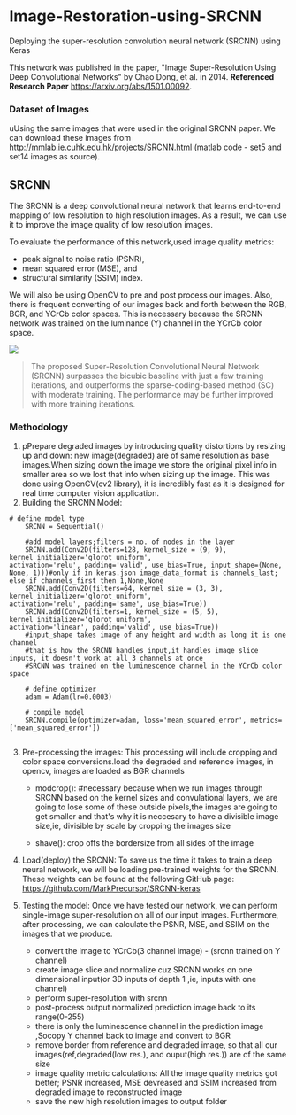 # Image-Restoration-using-SRCNN
Deploying the super-resolution convolution neural network (SRCNN) using Keras

This network was published in the paper, "Image Super-Resolution Using Deep Convolutional Networks" by Chao Dong, et al. in 2014. 
**Referenced Research Paper** https://arxiv.org/abs/1501.00092.

### Dataset of Images
uUsing the same images that were used in the original SRCNN paper. We can download these images from http://mmlab.ie.cuhk.edu.hk/projects/SRCNN.html (matlab code - set5 and set14 images as source).

## SRCNN
The SRCNN is a deep convolutional neural network that learns end-to-end mapping of low resolution to high resolution images. As a result, we can use it to improve the image quality of low resolution images.

To evaluate the performance of this network,used image quality metrics:
- peak signal to noise ratio (PSNR), 
- mean squared error (MSE), and 
- structural similarity (SSIM) index.

We will also be using OpenCV to pre and post process our images. Also, there is frequent converting of our images back and forth between the RGB, BGR, and YCrCb color spaces. This is necessary because the SRCNN network was trained on the luminance (Y) channel in the YCrCb color space.

![](http://mmlab.ie.cuhk.edu.hk/projects/SRCNN/img/figure1.png)<br/>
>The proposed Super-Resolution Convolutional Neural Network (SRCNN) surpasses the bicubic baseline with just a few training iterations, and outperforms the sparse-coding-based method (SC) with moderate training. The performance may be further improved with more training iterations.

### Methodology
1. pPrepare degraded images by introducing quality distortions by resizing up and down: new image(degraded) are of same resolution as base images.When sizing down the image we store the original pixel info in smaller area so we lost that info when sizing up the image. This was done using OpenCV(cv2 library), it is incredibly fast as it is designed for real time computer vision application.
2. Building the SRCNN Model:<br/>
```
# define model type
    SRCNN = Sequential()
    
    #add model layers;filters = no. of nodes in the layer
    SRCNN.add(Conv2D(filters=128, kernel_size = (9, 9), kernel_initializer='glorot_uniform',                     activation='relu', padding='valid', use_bias=True, input_shape=(None, None, 1)))#only if in keras.json image_data_format is channels_last; else if channels_first then 1,None,None
    SRCNN.add(Conv2D(filters=64, kernel_size = (3, 3), kernel_initializer='glorot_uniform',                     activation='relu', padding='same', use_bias=True))
    SRCNN.add(Conv2D(filters=1, kernel_size = (5, 5), kernel_initializer='glorot_uniform',                     activation='linear', padding='valid', use_bias=True))
    #input_shape takes image of any height and width as long it is one channel
    #that is how the SRCNN handles input,it handles image slice inputs, it doesn't work at all 3 channels at once
    #SRCNN was trained on the luminescence channel in the YCrCb color space 
    
    # define optimizer
    adam = Adam(lr=0.0003)
    
    # compile model
    SRCNN.compile(optimizer=adam, loss='mean_squared_error', metrics=['mean_squared_error'])
    
```
3. Pre-processing the images: This processing will include cropping and color space conversions.load the degraded and reference images, in opencv, images are loaded as BGR channels
   
   - modcrop(): #necessary because when we run images through SRCNN based on the kernel sizes and convulational layers, we are going to lose some of these outside pixels,the images are going to get smaller and that's why it is neccesary to have a divisible image size,ie, divisible by scale by cropping the images size
  
   - shave(): crop offs the bordersize from all sides of the image

4. Load(deploy) the SRCNN: To save us the time it takes to train a deep neural network, we will be loading pre-trained weights for the SRCNN. These weights can be found at the following GitHub page: https://github.com/MarkPrecursor/SRCNN-keras

5. Testing the model: Once we have tested our network, we can perform single-image super-resolution on all of our input images. Furthermore, after processing, we can calculate the PSNR, MSE, and SSIM on the images that we produce. 
   - convert the image to YCrCb(3 channel image) - (srcnn trained on Y channel)
   - create image slice and normalize cuz SRCNN works on one dimensional input(or 3D inputs of depth 1 ,ie, inputs with one channel)
   - perform super-resolution with srcnn
   - post-process output normalized prediction image back to its range(0-255)
   - there is only the luminescence channel in the prediction image ,Socopy Y channel back to image and convert to BGR
   - remove border from reference and degraded image, so that all our images(ref,degraded(low res.), and ouput(high res.)) are of the same size
   - image quality metric calculations: All the image quality metrics got better; PSNR increased, MSE devreased and SSIM increased from degraded image to reconstructed image
   - save the new high resolution images to output folder

